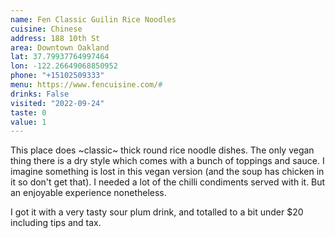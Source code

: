 ```yaml
---
name: Fen Classic Guilin Rice Noodles 
cuisine: Chinese
address: 188 10th St
area: Downtown Oakland
lat: 37.79937764997464
lon: -122.26649068850952
phone: "+15102509333"
menu: https://www.fencuisine.com/#
drinks: False
visited: "2022-09-24"
taste: 0
value: 1
---
```


This place does ~classic~ thick round rice noodle dishes. The only vegan thing there is a dry style which comes with a bunch of toppings and sauce. I imagine something is lost in this vegan version (and the soup has chicken in it so don't get that). I needed a lot of the chilli condiments served with it. But an enjoyable experience nonetheless.

I got it with a very tasty sour plum drink, and totalled to a bit under $20 including tips and tax.
